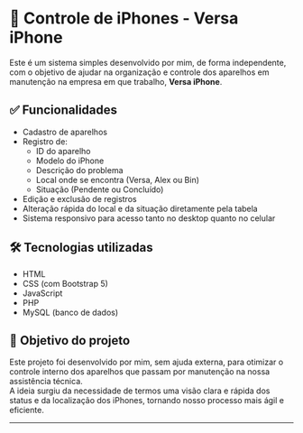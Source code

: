 # 📱 Controle de iPhones - Versa iPhone

Este é um sistema simples desenvolvido por mim, de forma independente, com o objetivo de ajudar na organização e controle dos aparelhos em manutenção na empresa em que trabalho, **Versa iPhone**.

## ✅ Funcionalidades

- Cadastro de aparelhos
- Registro de:
  - ID do aparelho
  - Modelo do iPhone
  - Descrição do problema
  - Local onde se encontra (Versa, Alex ou Bin)
  - Situação (Pendente ou Concluído)
- Edição e exclusão de registros
- Alteração rápida do local e da situação diretamente pela tabela
- Sistema responsivo para acesso tanto no desktop quanto no celular

## 🛠️ Tecnologias utilizadas

- HTML
- CSS (com Bootstrap 5)
- JavaScript
- PHP
- MySQL (banco de dados)

## 🚀 Objetivo do projeto

Este projeto foi desenvolvido por mim, sem ajuda externa, para otimizar o controle interno dos aparelhos que passam por manutenção na nossa assistência técnica.  
A ideia surgiu da necessidade de termos uma visão clara e rápida dos status e da localização dos iPhones, tornando nosso processo mais ágil e eficiente.

---

